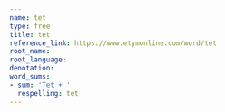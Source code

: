 ```yaml
---
name: tet
type: free
title: tet
reference_link: https://www.etymonline.com/word/tet
root_name: 
root_language: 
denotation: 
word_sums:
- sum: 'Tet + '
  respelling: tet
---
```

